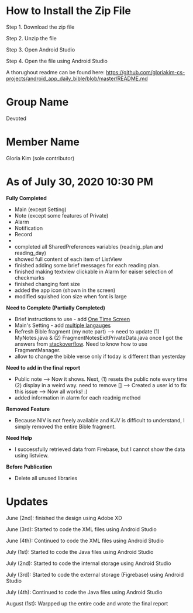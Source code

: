# How to Install the Zip File

Step 1. Download the zip file

Step 2. Unzip the file

Step 3. Open Android Studio

Step 4. Open the file using Android Studio

A thorughout readme can be found here: https://github.com/gloriakim-cs-projects/android_app_daily_bible/blob/master/README.md

# Group Name

Devoted

# Member Name

Gloria Kim (sole contributor)

# As of July 30, 2020 10:30 PM

**Fully Completed**

- Main (except Setting)
- Note (except some features of Private)
- Alarm
- Notification
- Record
- 
- completed all SharedPreferences variables (readnig_plan and reading_day)
- showed full content of each item of ListView
- finished adding some brief messages for each reading plan. 
- finished making textview clickable in Alarm for eaiser selection of checkmarks
- finished changing font size
- added the app icon (shown in the screen) 
- modified squished icon size when font is large

**Need to Complete (Partially Completed)**

- Brief instructions to use - add [One Time Screen](https://www.youtube.com/watch?v=O4q49TDsXAo)
- Main's Setting - add [multiple langauges](https://github.com/gloriakim-cs-projects/android_app_daily_bible/blob/master/README.md)
- Refresh Bible fragment (my note part) --> need to update (1) MyNotes.java & (2) FragmentNotesEidtPrivateData.java once I got the answers from [stackoverflow](https://stackoverflow.com/questions/63167480/how-to-use-fragmentmanager-moving-from-an-activity-to-a-fragment). Need to know how to use FragmentManager. 
- allow to change the bible verse only if today is different than yesterday

**Need to add in the final report**

- Public note --> Now it shows. Next, (1) resets the public note every time (2) display in a weird way. need to remove [] --> Created a user id to fix this issue --> Now all works! :) 
- added information in alarm for each readnig method

**Removed Feature**

- Because NIV is not freely available and KJV is difficult to understand, I simply removed the entire Bible fragment.

**Need Help**
- I successfully retrieved data from Firebase, but I cannot show the data using listview.

**Before Publication**
- Delete all unused libraries

# Updates

June (2nd): finished the design using Adobe XD

June (3rd): Started to code the XML files using Android Studio 

June (4th): Continued to code the XML files using Android Studio

July (1st): Started to code the Java files using Android Studio

July (2nd): Started to code the internal storage using Android Studio

July (3rd): Started to code the external storage (Figrebase) using Android Studio

July (4th): Continued to code the Java files using Android Studio

August (1st): Warpped up the entire code and wrote the final report

